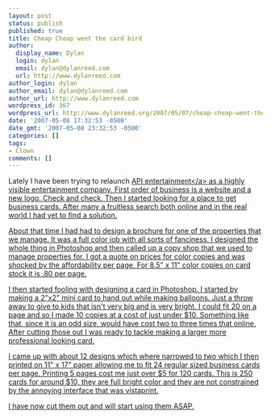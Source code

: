 ```yaml
---
layout: post
status: publish
published: true
title: Cheap Cheap went the card bird
author:
  display_name: Dylan
  login: dylan
  email: dylan@dylanreed.com
  url: http://www.dylanreed.com
author_login: dylan
author_email: dylan@dylanreed.com
author_url: http://www.dylanreed.com
wordpress_id: 367
wordpress_url: http://www.dylanreed.org/2007/05/07/cheap-cheap-went-the-card-bird/
date: '2007-05-08 17:32:53 -0500'
date_gmt: '2007-05-08 23:32:53 -0500'
categories: []
tags:
- Clown
comments: []
---
```

<p>Lately I have been trying to relaunch <a href="http:&#47;&#47;www.clownsareawesome.com">API entertainment<&#47;a> as a highly visible entertainment company. First order of business is a website and a new logo. Check and check. Then I started looking for a place to get business cards. After many a fruitless search both online and in the real world I had yet to find a solution.</p>
<p>About that time I had had to design a brochure for one of the properties that we manage. It was a full color job with all sorts of fanciness. I designed the whole thing in Photoshop and then called up a copy shop that we used to manage properties for. I got a quote on prices for color copies and was shocked by the affordability per page. For 8.5" x 11" color copies on card stock it is .80 per page.</p>
<p>I then started fooling with designing a card in Photoshop. I started by making a 2"x2" mini card to hand out while making balloons. Just a throw away to give to kids that isn't very big and is very bright. I could fit 20 on a page and so I made 10 copies at a cost of just under $10. Something like that, since it is an odd size, would have cost two to three times that online. After cutting those out I was ready to tackle making a larger more professional looking card.</p>
<p>I came up with about 12 designs which where narrowed to two which I then printed on 11" x 17" paper allowing me to fit 24 regular sized business cards per page. Printing 5 pages cost me just over $5 for 120 cards. This is 250 cards for around $10, they are full bright color and they are not constrained by the annoying interface that was vistaprint.</p>
<p>I have now cut them out and will start using them ASAP.</p>
